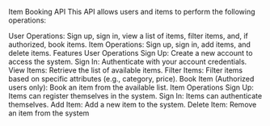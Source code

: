 Item Booking API
This API allows users and items to perform the following operations:

User Operations: Sign up, sign in, view a list of items, filter items, and, if authorized, book items.
Item Operations: Sign up, sign in, add items, and delete items.
Features
User Operations
Sign Up: Create a new account to access the system.
Sign In: Authenticate with your account credentials.
View Items: Retrieve the list of available items.
Filter Items: Filter items based on specific attributes (e.g., category, price).
Book Item (Authorized users only): Book an item from the available list.
Item Operations
Sign Up: Items can register themselves in the system.
Sign In: Items can authenticate themselves.
Add Item: Add a new item to the system.
Delete Item: Remove an item from the system